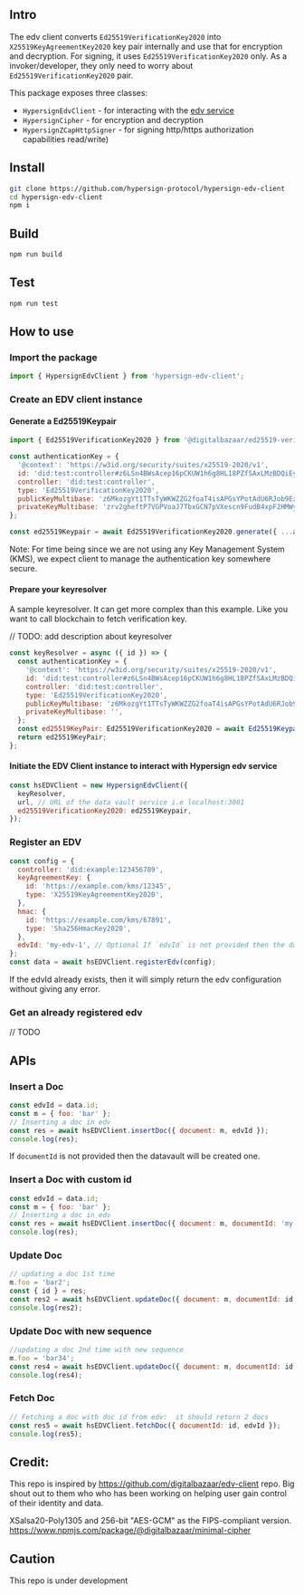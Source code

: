 ## Intro

The edv client converts `Ed25519VerificationKey2020` into `X25519KeyAgreementKey2020` key pair internally and use that for encryption and decryption. For signing, it uses `Ed25519VerificationKey2020` only. As a invoker/developer, they only need to worry about `Ed25519VerificationKey2020` pair. 

This package exposes three classes:
- `HypersignEdvClient` - for interacting with the [edv service](https://github.com/hypersign-protocol/hypersign-edv-service)
- `HypersignCipher` - for encryption and decryption
- `HypersignZCapHttpSigner` - for signing http/https authorization capabilities read/write)

## Install

```sh
git clone https://github.com/hypersign-protocol/hypersign-edv-client
cd hypersign-edv-client
npm i
```

## Build

```sh
npm run build
```

## Test

```sh
npm run test
```

## How to use

### Import the package

```js
import { HypersignEdvClient } from 'hypersign-edv-client';
```

### Create an EDV client instance

#### Generate a Ed25519Keypair

```js
import { Ed25519VerificationKey2020 } from '@digitalbazaar/ed25519-verification-key-2020';

const authenticationKey = {
  '@context': 'https://w3id.org/security/suites/x25519-2020/v1',
  id: 'did:test:controller#z6LSn4BWsAcep16pCKUW1h6g8HL18PZfSAxLMzBDQiEyEGur',
  controller: 'did:test:controller',
  type: 'Ed25519VerificationKey2020',
  publicKeyMultibase: 'z6MkozgYt1TTsTyWKWZZG2foaT4isAPGsYPotAdU6RJob9Ez',
  privateKeyMultibase: 'zrv2gheftP7VGPVoaJ7TbxGCN7pVXescn9FudB4xpF2HMWyjvzHuGVyPAb1NUeUGqqMxfHxgHiuLtR3pN5xyp8WLHR4',
};

const ed25519Keypair = await Ed25519VerificationKey2020.generate({ ...authenticationKey });
```
Note: For time being since we are not using any Key Management System (KMS), we expect client to manage the authentication key  somewhere secure. 


#### Prepare your keyresolver

A sample keyresolver. It can get more complex than this example. Like you want to call blockchain to fetch verification key.

// TODO: add description about keyresolver

```js
const keyResolver = async ({ id }) => {
  const authenticationKey = {
    '@context': 'https://w3id.org/security/suites/x25519-2020/v1',
    id: 'did:test:controller#z6LSn4BWsAcep16pCKUW1h6g8HL18PZfSAxLMzBDQiEyEGur',
    controller: 'did:test:controller',
    type: 'Ed25519VerificationKey2020',
    publicKeyMultibase: 'z6MkozgYt1TTsTyWKWZZG2foaT4isAPGsYPotAdU6RJob9Ez',
    privateKeyMultibase: '',
  };
  const ed25519KeyPair: Ed25519VerificationKey2020 = await Ed25519Keypair(authenticationKey);
  return ed25519KeyPair;
};
```

#### Initiate the EDV Client instance to interact with Hypersign edv service

```js
const hsEDVClient = new HypersignEdvClient({
  keyResolver,
  url, // URL of the data vault service i.e localhost:3001
  ed25519VerificationKey2020: ed25519Keypair,
});
```

### Register an EDV

```js
const config = {
  controller: 'did:example:123456789',
  keyAgreementKey: {
    id: 'https://example.com/kms/12345',
    type: 'X25519KeyAgreementKey2020',
  },
  hmac: {
    id: 'https://example.com/kms/67891',
    type: 'Sha256HmacKey2020',
  },
  edvId: 'my-edv-1', // Optional If `edvId` is not provided then the datavault will be created one.
};
const data = await hsEDVClient.registerEdv(config);
```

If the edvId already exists, then it will simply return the edv configuration without giving any error.

### Get an already registered edv

// TODO

## APIs

### Insert a Doc

```js
const edvId = data.id;
const m = { foo: 'bar' };
// Inserting a doc in edv
const res = await hsEDVClient.insertDoc({ document: m, edvId });
console.log(res);
```

If `documentId` is not provided then the datavault will be created one.

### Insert a Doc with custom id

```js
const edvId = data.id;
const m = { foo: 'bar' };
// Inserting a doc in edv
const res = await hsEDVClient.insertDoc({ document: m, documentId: 'my-doc-id-1', edvId });
console.log(res);
```

### Update Doc

```js
// updating a doc 1st time
m.foo = 'bar2';
const { id } = res;
const res2 = await hsEDVClient.updateDoc({ document: m, documentId: id, edvId });
console.log(res2);
```

### Update Doc with new sequence

```js
//updating a doc 2nd time with new sequence
m.foo = 'bar34';
const res4 = await hsEDVClient.updateDoc({ document: m, documentId: id, sequence: 1, edvId });
console.log(res4);
```

### Fetch Doc

```js
// Fetching a doc with doc id from edv:  it should return 2 docs
const res5 = await hsEDVClient.fetchDoc({ documentId: id, edvId });
console.log(res5);
```

## Credit:

This repo is inspired by https://github.com/digitalbazaar/edv-client repo. Big shout out to them who who has been working on helping user gain control of their identity and data.

XSalsa20-Poly1305 and 256-bit "AES-GCM" as the FIPS-compliant version.
https://www.npmjs.com/package/@digitalbazaar/minimal-cipher

## Caution

This repo is under development
